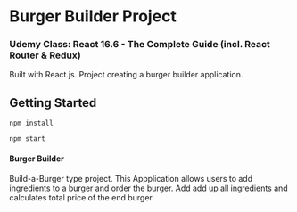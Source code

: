 # Burger Builder Project
### Udemy Class: React 16.6 - The Complete Guide (incl. React Router & Redux)

Built with React.js. Project creating a burger builder application. 

## Getting Started
```
npm install

npm start
```

#### Burger Builder
Build-a-Burger type project. This Appplication allows users to add ingredients to a burger and order the burger. Add add up all ingredients and calculates total price of the end burger.